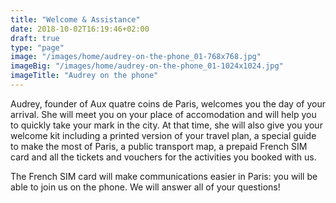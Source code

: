 ```yaml
---
title: "Welcome & Assistance"
date: 2018-10-02T16:19:46+02:00
draft: true
type: "page"
image: "/images/home/audrey-on-the-phone_01-768x768.jpg"
imageBig: "/images/home/audrey-on-the-phone_01-1024x1024.jpg"
imageTitle: "Audrey on the phone"
---
```


Audrey, founder of Aux quatre coins de Paris, welcomes you the day of your arrival. She will meet you on your place of accomodation and will help you to quickly take your mark in the city. At that time, she will also give you your welcome kit including a printed version of your travel plan, a special guide to make the most of Paris, a public transport map, a prepaid French SIM card and all the tickets and vouchers for the activities you booked with us.

The French SIM card will make communications easier in Paris: you will be able to join us on the phone. We will answer all of your questions!